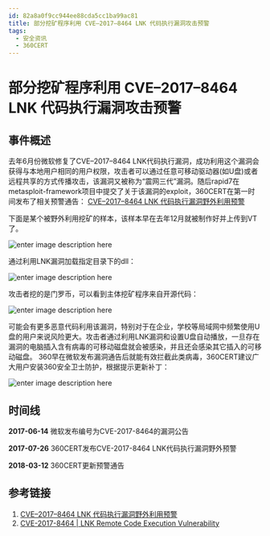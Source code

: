 ```yaml
---
id: 82a8a0f9cc944ee88cda5cc1ba99ac81
title: 部分挖矿程序利用 CVE–2017–8464 LNK 代码执行漏洞攻击预警
tags: 
  - 安全资讯
  - 360CERT
---
```


# 部分挖矿程序利用 CVE–2017–8464 LNK 代码执行漏洞攻击预警

事件概述
----


去年6月份微软修复了CVE–2017–8464 LNK代码执行漏洞，成功利用这个漏洞会获得与本地用户相同的用户权限，攻击者可以通过任意可移动驱动器(如U盘)或者远程共享的方式传播攻击，该漏洞又被称为“震网三代”漏洞。随后rapid7在metasploit-framework项目中提交了关于该漏洞的exploit，360CERT在第一时间发布了相关预警通告：
[CVE–2017–8464 LNK 代码执行漏洞野外利用预警](https://cert.360.cn/warning/detail?id=1096b294b5c91e001e0dbaf33bfbc418)


下面是某个被野外利用挖矿的样本，该样本早在去年12月就被制作好并上传到VT了。


![enter image description here](https://p403.ssl.qhimgs4.com/t01818e98f1d8d448de.png "enter image title here")


通过利用LNK漏洞加载指定目录下的dll：


![enter image description here](https://p403.ssl.qhimgs4.com/t0192f9df3ef0c4014b.png "enter image title here")


攻击者挖的是门罗币，可以看到主体挖矿程序来自开源代码：


![enter image description here](https://p403.ssl.qhimgs4.com/t0107e3feb1cb1eb386.png "enter image title here")


可能会有更多恶意代码利用该漏洞，特别对于在企业，学校等局域网中频繁使用U盘的用户来说风险更大。攻击者通过利用LNK漏洞和设置U盘自动播放，一旦存在漏洞的电脑插入含有病毒的可移动磁盘就会被感染，并且还会感染其它插入的可移动磁盘。
360早在微软发布漏洞通告后就能有效拦截此类病毒，360CERT建议广大用户安装360安全卫士防护，根据提示更新补丁：


![enter image description here](https://p403.ssl.qhimgs4.com/t01033a92155bfb3647.png "enter image title here")


时间线
---


**2017-06-14** 微软发布编号为CVE-2017-8464的漏洞公告


**2017-07-26** 360CERT发布CVE-2017-8464 LNK代码执行漏洞野外预警


**2018-03-12** 360CERT更新预警通告


参考链接
----


1. [CVE–2017–8464 LNK 代码执行漏洞野外利用预警](https://cert.360.cn/warning/detail?id=1096b294b5c91e001e0dbaf33bfbc418)
2. [CVE-2017-8464 | LNK Remote Code Execution Vulnerability](https://portal.msrc.microsoft.com/en-us/security-guidance/advisory/CVE-2017-8464)



